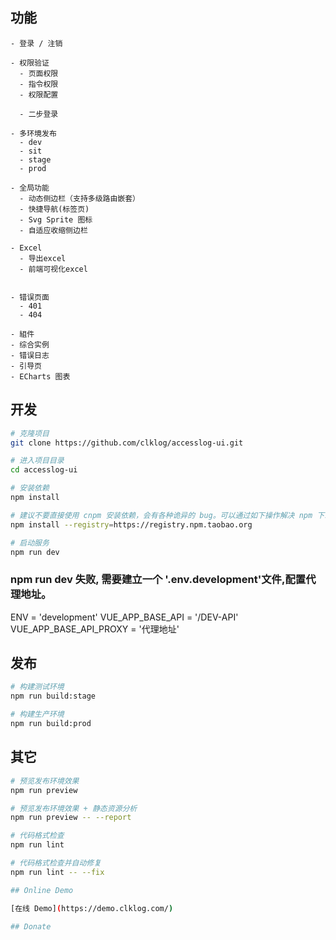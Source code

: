 ## 功能

```
- 登录 / 注销

- 权限验证
  - 页面权限
  - 指令权限
  - 权限配置

  - 二步登录

- 多环境发布
  - dev
  - sit
  - stage
  - prod

- 全局功能
  - 动态侧边栏（支持多级路由嵌套）
  - 快捷导航(标签页)
  - Svg Sprite 图标
  - 自适应收缩侧边栏

- Excel
  - 导出excel
  - 前端可视化excel


- 错误页面
  - 401
  - 404

- 組件
- 综合实例
- 错误日志
- 引导页
- ECharts 图表
```

## 开发

```bash
# 克隆项目
git clone https://github.com/clklog/accesslog-ui.git

# 进入项目目录
cd accesslog-ui

# 安装依赖
npm install

# 建议不要直接使用 cnpm 安装依赖，会有各种诡异的 bug。可以通过如下操作解决 npm 下载速度慢的问题
npm install --registry=https://registry.npm.taobao.org

# 启动服务
npm run dev
```

### npm run dev 失败, 需要建立一个 '.env.development'文件,配置代理地址。

ENV = 'development'
VUE_APP_BASE_API = '/DEV-API'
VUE_APP_BASE_API_PROXY = '代理地址'
  
## 发布

```bash
# 构建测试环境
npm run build:stage

# 构建生产环境
npm run build:prod
```

## 其它

```bash
# 预览发布环境效果
npm run preview

# 预览发布环境效果 + 静态资源分析
npm run preview -- --report

# 代码格式检查
npm run lint

# 代码格式检查并自动修复
npm run lint -- --fix

## Online Demo

[在线 Demo](https://demo.clklog.com/)

## Donate
```
